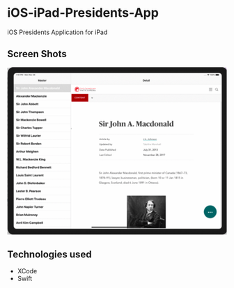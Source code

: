 # iOS-iPad-Presidents-App
iOS Presidents Application for iPad


## Screen Shots

![Screen shot](screen1.gif)






## Technologies used
- XCode
- Swift

